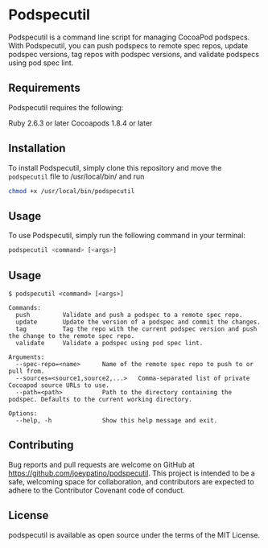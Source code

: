 # Podspecutil

Podspecutil is a command line script for managing CocoaPod podspecs. With Podspecutil, you can push podspecs to remote spec repos, update podspec versions, tag repos with podspec versions, and validate podspecs using pod spec lint.

## Requirements

Podspecutil requires the following:

Ruby 2.6.3 or later
Cocoapods 1.8.4 or later

## Installation

To install Podspecutil, simply clone this repository and move the `podspecutil` file to /usr/local/bin/ and run

```bash
chmod +x /usr/local/bin/podspecutil
```

## Usage

To use Podspecutil, simply run the following command in your terminal:

```bash
podspecutil <command> [<args>]
```

## Usage

```
$ podspecutil <command> [<args>]

Commands:
  push         Validate and push a podspec to a remote spec repo.
  update       Update the version of a podspec and commit the changes.
  tag          Tag the repo with the current podspec version and push the change to the remote spec repo.
  validate     Validate a podspec using pod spec lint.

Arguments:
  --spec-repo=<name>      Name of the remote spec repo to push to or pull from.
  --sources=<source1,source2,...>   Comma-separated list of private Cocoapod source URLs to use.
  --path=<path>           Path to the directory containing the podspec. Defaults to the current working directory.
  
Options:
  --help, -h              Show this help message and exit.
```

## Contributing

Bug reports and pull requests are welcome on GitHub at https://github.com/joeypatino/podspecutil. This project is intended to be a safe, welcoming space for collaboration, and contributors are expected to adhere to the Contributor Covenant code of conduct.

## License

podspecutil is available as open source under the terms of the MIT License.
